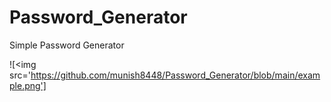 # Password_Generator
Simple Password Generator

![<img src='https://github.com/munish8448/Password_Generator/blob/main/example.png']
